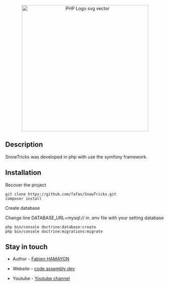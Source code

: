 
<p  align="center">

<img  src="https://www.supinfo.com/articles/resources/143096/1784/0.png"  alt="PHP Logo svg vector"  width="400px">
</p>
 
## Description

SnowTricks was developed in php with use the symfony framework.

## Installation
  
Recover the project

    git clone https://github.com/fafax/SnowTricks.git
    composer install

Create database

Change line DATABASE_URL=mysql:// in .env file with your setting database

    php bin/console doctrine:database:create
    php bin/console doctrine:migrations:migrate

## Stay in touch

- Author - [Fabien HAMAYON](https://www.linkedin.com/in/fabien-hamayon-2b072698/)

- Website - [code assembly dev](http://codeassemblydev.fr/)

- Youtube - [Youtube channel](https://www.youtube.com/channel/UCBB2pQPkS2jmI3LPhUCxYgA)